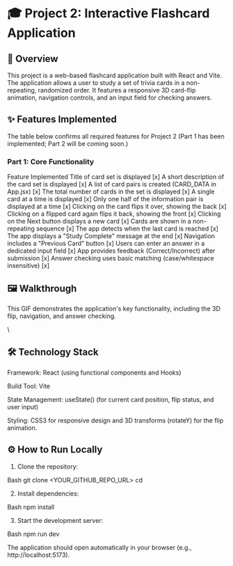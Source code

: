 # 🎓 Project 2: Interactive Flashcard Application
## 🚀 Overview
This project is a web-based flashcard application built with React and Vite. The application allows a user to study a set of trivia cards in a non-repeating, randomized order. It features a responsive 3D card-flip animation, navigation controls, and an input field for checking answers.

## ✨ Features Implemented
The table below confirms all required features for Project 2 (Part 1 has been implemented; Part 2 will be coming soon.)

### Part 1: Core Functionality
Feature	Implemented
Title of card set is displayed	[x]
A short description of the card set is displayed	[x]
A list of card pairs is created (CARD_DATA in App.jsx)	[x]
The total number of cards in the set is displayed	[x]
A single card at a time is displayed	[x]
Only one half of the information pair is displayed at a time	[x]
Clicking on the card flips it over, showing the back	[x]
Clicking on a flipped card again flips it back, showing the front	[x]
Clicking on the Next button displays a new card	[x]
Cards are shown in a non-repeating sequence	[x]
The app detects when the last card is reached	[x]
The app displays a "Study Complete" message at the end	[x]
Navigation includes a "Previous Card" button	[x]
Users can enter an answer in a dedicated input field	[x]
App provides feedback (Correct/Incorrect) after submission	[x]
Answer checking uses basic matching (case/whitespace insensitive)	[x]

## 🖼️ Walkthrough
This GIF demonstrates the application's key functionality, including the 3D flip, navigation, and answer checking.

\

## 🛠️ Technology Stack
Framework: React (using functional components and Hooks)

Build Tool: Vite

State Management: useState() (for current card position, flip status, and user input)

Styling: CSS3 for responsive design and 3D transforms (rotateY) for the flip animation.


## ⚙️ How to Run Locally
1. Clone the repository:

Bash
git clone <YOUR_GITHUB_REPO_URL>
cd <your-project-folder>

2. Install dependencies:

Bash
npm install


3. Start the development server:

Bash
npm run dev

The application should open automatically in your browser (e.g., http://localhost:5173).